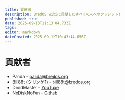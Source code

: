 ```yaml
---
title: 貢献者
description: BredOS wikiに貢献したすべての人へのクレジット!
published: true
date: 2025-09-13T11:13:04.733Z
tags:
editor: markdown
dateCreated: 2025-09-12T10:43:44.656Z
---
```


# 貢献者

- Panda - <panda@bredos.org>
- Bill88t (クリンゲ1) - <bill88t@bredos.org>
- DroidMaster - [YouTube](https://www.youtube.com/@LinuxDroidMaster)
- NoDiskNoFun - [Github](https://github.com/nodisknofun)